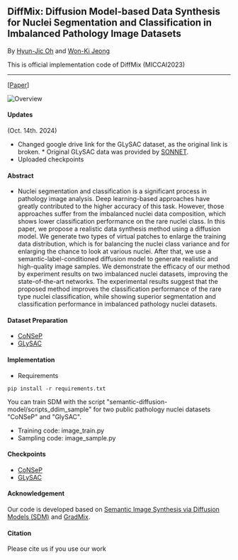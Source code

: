 ## DiffMix: Diffusion Model-based Data Synthesis for Nuclei Segmentation and Classification in Imbalanced Pathology Image Datasets
By [Hyun-Jic Oh](https://scholar.google.com/citations?user=wwcyjfAAAAAJ&hl=ko&oi=ao) and [Won-Ki Jeong](https://scholar.google.com/citations?user=bnyKqkwAAAAJ&hl=ko&oi=ao)

This is official implementation code of DiffMix (MICCAI2023)
___
[[Paper](https://arxiv.org/abs/2306.14132)]

![Overview](./figure/overview.png)

#### Updates
(Oct. 14th. 2024)
- Changed google drive link for the GLySAC dataset, as the original link is broken. * Original GLySAC data was provided by [SONNET](https://github.com/QuIIL/Sonnet).
- Uploaded checkpoints

#### Abstract
- Nuclei segmentation and classification is a significant process in pathology image analysis. Deep learning-based approaches have greatly contributed to the higher accuracy of this task. However, those approaches suffer from the imbalanced nuclei data composition, which shows lower classification performance on the rare nuclei class. In this paper, we propose a realistic data synthesis method using a diffusion model. We generate two types of virtual patches to enlarge the training data distribution, which is for balancing the nuclei class variance and for enlarging the chance to look at various nuclei. After that, we use a semantic-label-conditioned diffusion model to generate realistic and high-quality image samples. We demonstrate the efficacy of our method by experiment results on two imbalanced nuclei datasets, improving the state-of-the-art networks. The  experimental results suggest that the proposed method improves the classification performance of the rare type nuclei classification, while showing superior segmentation and classification performance in imbalanced pathology nuclei datasets.

#### Dataset Preparation
- [CoNSeP](https://warwick.ac.uk/fac/cross_fac/tia/data/hovernet/)
- [GLySAC](https://drive.google.com/file/d/1g1_xYFWgp3cRLKrlSwD2U5JDjooC0yHp/view?usp=drive_link)

#### Implementation
- Requirements
```
pip install -r requirements.txt
```
You can train SDM with the script "semantic-diffusion-model/scripts_ddim_sample" for two public pathology nuclei datasets "CoNSeP" and "GlySAC".
- Training code: image_train.py
- Sampling code: image_sample.py

#### Checkpoints
- [CoNSeP](https://drive.google.com/file/d/1UdpN5QESW6TyN9AdYgXfvgnJyx1RR8bH/view?usp=drive_link)
- [GLySAC](https://drive.google.com/file/d/1iLsmGtQSs2dD3emzvQv1kZaCKiv0f-KW/view?usp=drive_link)

#### Acknowledgement
Our code is developed based on [Semantic Image Synthesis via Diffusion Models (SDM)](https://github.com/WeilunWang/semantic-diffusion-model) and [GradMix](https://github.com/QuIIL/Grad_Mix).

#### Citation
Please cite us if you use our work
